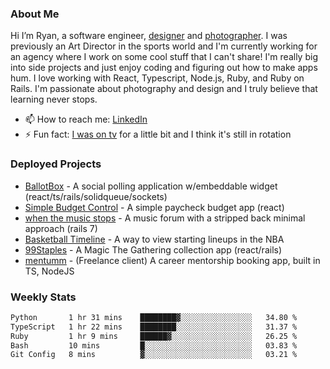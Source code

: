 ### About Me
Hi I’m Ryan, a software engineer, [designer](https://www.denvermullets.com/video) and [photographer](https://www.denvermullets.com/). I was previously an Art Director in the sports world and I'm currently working for an agency where I work on some cool stuff that I can't share! I'm really big into side projects and just enjoy coding and figuring out how to make apps hum. I love working with React, Typescript, Node.js, Ruby, and Ruby on Rails. I'm passionate about photography and design and I truly believe that learning never stops.

- 📫 How to reach me: [LinkedIn](https://www.linkedin.com/in/ryanvaznis)
- ⚡ Fun fact: [I was on tv](https://vimeo.com/381425882) for a little bit and I think it's still in rotation

### Deployed Projects
- [BallotBox](https://voteballotbox.com/) - A social polling application w/embeddable widget (react/ts/rails/solidqueue/sockets)
- [Simple Budget Control](https://simplebudgetcontrol.com/) - A simple paycheck budget app (react)
- [when the music stops](https://whenthemusicstops.net) - A music forum with a stripped back minimal approach (rails 7)
- [Basketball Timeline](https://basketball-timeline.com/?team=PHO&year=2023) - A way to view starting lineups in the NBA
- [99Staples](https://www.99staples.com/collections/denvermullets/9) - A Magic The Gathering collection app (react/rails)
- [mentumm](https://portal.mentumm.com/) - (Freelance client) A career mentorship booking app, built in TS, NodeJS

### Weekly Stats
<!--START_SECTION:waka-->

```txt
Python       1 hr 31 mins    ████████▓░░░░░░░░░░░░░░░░   34.80 %
TypeScript   1 hr 22 mins    ████████░░░░░░░░░░░░░░░░░   31.37 %
Ruby         1 hr 9 mins     ██████▓░░░░░░░░░░░░░░░░░░   26.25 %
Bash         10 mins         █░░░░░░░░░░░░░░░░░░░░░░░░   03.83 %
Git Config   8 mins          ▓░░░░░░░░░░░░░░░░░░░░░░░░   03.21 %
```

<!--END_SECTION:waka-->
